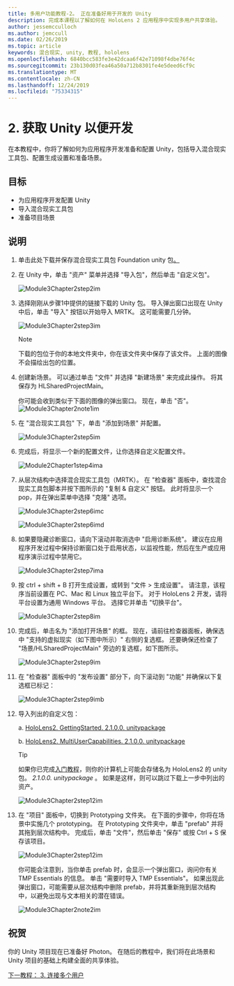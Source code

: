 ```yaml
---
title: 多用户功能教程-2。 正在准备好用于开发的 Unity
description: 完成本课程以了解如何在 HoloLens 2 应用程序中实现多用户共享体验。
author: jessemcculloch
ms.author: jemccull
ms.date: 02/26/2019
ms.topic: article
keywords: 混合现实, unity, 教程, hololens
ms.openlocfilehash: 6840bcc583fe3e42dcaa6f42e71098f4dbe76f4c
ms.sourcegitcommit: 23b130d03fea46a50a712b8301fe4e5deed6cf9c
ms.translationtype: MT
ms.contentlocale: zh-CN
ms.lasthandoff: 12/24/2019
ms.locfileid: "75334315"
---
```

# <a name="2-getting-unity-ready-for-development"></a>2. 获取 Unity 以便开发

在本教程中，你将了解如何为应用程序开发准备和配置 Unity，包括导入混合现实工具包、配置生成设置和准备场景。

## <a name="objectives"></a>目标

* 为应用程序开发配置 Unity
* 导入混合现实工具包
* 准备项目场景

## <a name="instructions"></a>说明

1. 单击此处下载并保存混合现实工具包 Foundation unity 包[。](https://github.com/microsoft/MixedRealityToolkit-Unity/releases/download/v2.1.0/Microsoft.MixedReality.Toolkit.Unity.Foundation.2.1.0.unitypackage)

2. 在 Unity 中，单击 "资产" 菜单并选择 "导入包"，然后单击 "自定义包"。

    ![Module3Chapter2step2im](images/module3chapter2step2im.PNG)

3. 选择刚刚从步骤1中提供的链接下载的 Unity 包。 导入弹出窗口出现在 Unity 中后，单击 "导入" 按钮以开始导入 MRTK。 这可能需要几分钟。

    ![Module3Chapter2step3im](images/module3chapter2step3im.PNG)

    >[!NOTE]
    >下载的包位于你的本地文件夹中，你在该文件夹中保存了该文件。 上面的图像不会描绘出包的位置。

4. 创建新场景。 可以通过单击 "文件" 并选择 "新建场景" 来完成此操作。 将其保存为 HLSharedProjectMain。

    你可能会收到类似于下面的图像的弹出窗口。 现在，单击 "否"。
    ![Module3Chapter2note1im](images/module3chapter2note1im.PNG)

5. 在 "混合现实工具包" 下，单击 "添加到场景" 并配置。

    ![Module3Chapter2step5im](images/module3chapter2step5im.PNG)

6. 完成后，将显示一个新的配置文件，让你选择自定义配置文件。

    ![Module2Chapter1step4ima](images/Module2Chapter1step4ima.PNG)

7. 从层次结构中选择混合现实工具包（MRTK）。 在 "检查器" 面板中，查找混合现实工具包脚本并按下图所示的 "复制 & 自定义" 按钮。  此时将显示一个 pop，并在弹出菜单中选择 "克隆" 选项。

    ![Module3Chapter2step6imc](images/module3chapter2step6imc.PNG)

    ![Module3Chapter2step6imd](images/module3chapter2step6imd.PNG)

8. 如果要隐藏诊断窗口，请向下滚动并取消选中 "启用诊断系统"。 建议在应用程序开发过程中保持诊断窗口处于启用状态，以监视性能，然后在生产或应用程序演示过程中禁用它。 

    ![Module3Chapter2step7ima](images/module3chapter2step7ima.PNG)

9. 按 ctrl + shift + B 打开生成设置，或转到 "文件 > 生成设置"。 请注意，该程序当前设置在 PC、Mac 和 Linux 独立平台下。 对于 HoloLens 2 开发，请将平台设置为通用 Windows 平台。 选择它并单击 "切换平台"。

    ![Module3Chapter2step8im](images/module3chapter2step8im.PNG)

10. 完成后，单击名为 "添加打开场景" 的框。 现在，请前往检查器面板，确保选中 "支持的虚拟现实（如下图中所示）" 右侧的复选框。 还要确保还检查了 "场景/HLSharedProjectMain" 旁边的复选框，如下图所示。

    ![Module3Chapter2step9im](images/module3chapter2step9im.PNG)

11. 在 "检查器" 面板中的 "发布设置" 部分下，向下滚动到 "功能" 并确保以下复选框已标记：

    ![Module3Chapter2step9imb](images/module3chapter2step9imb.PNG)

12. 导入列出的自定义包：

    a. [HoloLens2. GettingStarted. 2.1.0.0. unitypackage](https://github.com/microsoft/MixedRealityLearning/releases/download/getting-started-v2.1.0.0/Unity.HoloLens2.GettingStarted.Tutorials.Asset.2.1.0.0.unitypackage)

    b. [HoloLens2. MultiUserCapabilities. 2.1.0.0. unitypackage](https://github.com/microsoft/MixedRealityLearning/releases/download/multi-user-capabilities-v2.1.0.0/Unity.HoloLens2.MultiUserCapabilities.Tutorials.Asset.2.1.0.0.unitypackage)

    >[!TIP]
    >如果你已完成[入门教程](mrlearning-base-ch1.md)，则你的计算机上可能会存储名为 HoloLens2 的 unity 包。 _2.1.0.0. unitypackage_ 。 如果是这样，则可以跳过下载上一步中列出的资产。

    ![Module3Chapter2step12im](images/module3chapter2step11im.PNG)

13. 在 "项目" 面板中，切换到 Prototyping 文件夹。 在下面的步骤中，你将在场景中实施几个 prototyping。 在 Prototyping 文件夹中，单击 "prefab" 并将其拖到层次结构中。 完成后，单击 "文件"，然后单击 "保存" 或按 Ctrl + S 保存该项目。

    ![Module3Chapter2step12im](images/module3chapter2step12im.PNG)

    你可能会注意到，当你单击 prefab 时，会显示一个弹出窗口，询问你有关 TMP Essentials 的信息。 单击 "需要时导入 TMP Essentials"。 如果出现此弹出窗口，可能需要从层次结构中删除 prefab，并将其重新拖到层次结构中，以避免出现与文本相关的潜在错误。

    ![Module3Chapter2note2im](images/module3chapter2note2im.PNG)

## <a name="congratulations"></a>祝贺

你的 Unity 项目现在已准备好 Photon。 在随后的教程中，我们将在此场景和 Unity 项目的基础上构建全面的共享体验。

[下一教程： 3. 连接多个用户](mrlearning-sharing(photon)-ch3.md)
